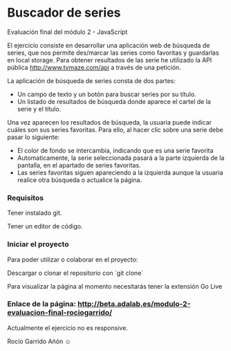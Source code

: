 # Buscador de series

Evaluación final del módulo 2 - JavaScript

El ejercicio consiste en desarrollar una aplicación web de búsqueda de series, que nos permite des/marcar las series como favoritas y guardarlas en local storage. Para obtener resultados de las serie he utilizado la API pública http://www.tvmaze.com/api a través de una petición.

La aplicación de búsqueda de series consta de dos partes:

- Un campo de texto y un botón para buscar series por su título.
- Un listado de resultados de búsqueda donde aparece el cartel de la serie y el título.

Una vez aparecen los resultados de búsqueda, la usuaria puede indicar cuáles son sus series favoritas. Para ello, al hacer clic sobre una serie debe pasar lo siguiente:

- El color de fondo se intercambia, indicando que es una serie favorita
- Automaticamente, la serie seleccionada pasará a la parte izquierda de la pantalla, en el apartado de series favoritas.
- Las series favoritas siguen apareciendo a la izquierda aunque la usuaria realice otra búsqueda o actualice la página.

### Requisitos

Tener instalado git.

Tener un editor de código.

### Iniciar el proyecto

Para poder utilizar o colaborar en el proyecto:

Descargar o clonar el repositorio con `git clone´

Para visualizar la página al momento necesitarás tener la extensión Go Live

### Enlace de la página: http://beta.adalab.es/modulo-2-evaluacion-final-rociogarrido/

Actualmente el ejercicio no es responsive.

Rocío Garrido Añón ☺
